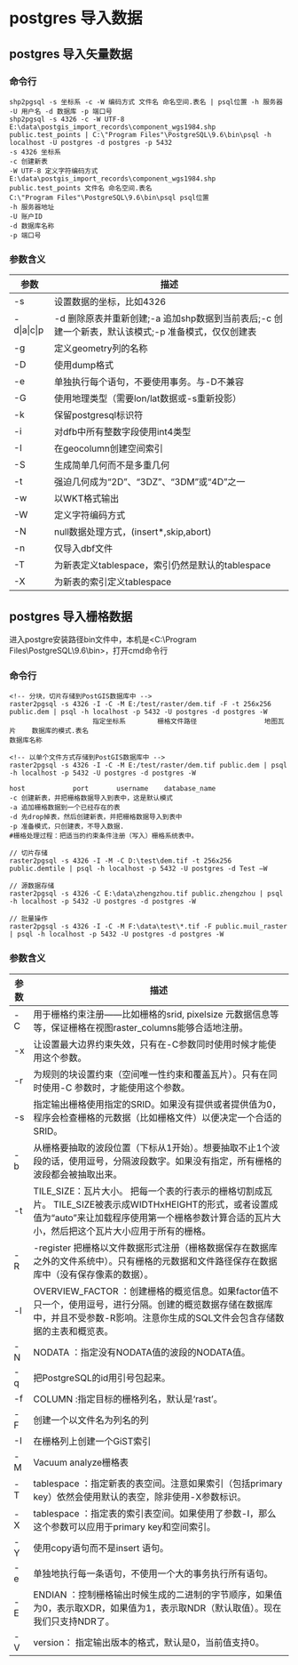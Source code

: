 # postgres 导入数据



## postgres 导入矢量数据

### 命令行

```shell
shp2pgsql -s 坐标系 -c -W 编码方式 文件名 命名空间.表名 | psql位置 -h 服务器 -U 用户名 -d 数据库 -p 端口号
shp2pgsql -s 4326 -c -W UTF-8 E:\data\postgis_import_records\component_wgs1984.shp public.test_points | C:\"Program Files"\PostgreSQL\9.6\bin\psql -h localhost -U postgres -d postgres -p 5432
-s 4326 坐标系
-c 创建新表
-W UTF-8 定义字符编码方式
E:\data\postgis_import_records\component_wgs1984.shp public.test_points 文件名 命名空间.表名
C:\"Program Files"\PostgreSQL\9.6\bin\psql psql位置
-h 服务器地址
-U 账户ID
-d 数据库名称
-p 端口号
```

### 参数含义

| 参数               | 描述                                                         |
| ------------------ | ------------------------------------------------------------ |
| -s<srid>           | 设置数据的坐标，比如4326                                     |
| -d\|a\|c\|p        | -d 删除原表并重新创建;-a 追加shp数据到当前表后;-c 创建一个新表，默认该模式;-p 准备模式，仅仅创建表 |
| -g <geocolumn>     | 定义geometry列的名称                                         |
| -D                 | 使用dump格式                                                 |
| -e                 | 单独执行每个语句，不要使用事务。与-D不兼容                   |
| -G                 | 使用地理类型（需要lon/lat数据或-s重新投影）                  |
| -k                 | 保留postgresql标识符                                         |
| -i                 | 对dfb中所有整数字段使用int4类型                              |
| -I                 | 在geocolumn创建空间索引                                      |
| -S                 | 生成简单几何而不是多重几何                                   |
| -t<dimensionality> | 强迫几何成为“2D”、“3DZ”、“3DM”或“4D”之一                     |
| -w                 | 以WKT格式输出                                                |
| -W <encoding>      | 定义字符编码方式                                             |
| -N <policy>        | null数据处理方式，(insert*,skip,abort)                       |
| -n                 | 仅导入dbf文件                                                |
| -T<tablespace>     | 为新表定义tablespace，索引仍然是默认的tablespace             |
| -X <tablespace>    | 为新表的索引定义tablespace                                   |



## postgres 导入栅格数据

进入postgre安装路径bin文件中，本机是<C:\Program Files\PostgreSQL\9.6\bin>，打开cmd命令行

### 命令行

```shell
<!-- 分块，切片存储到PostGIS数据库中 -->
raster2pgsql -s 4326 -I -C -M E:/test/raster/dem.tif -F -t 256x256 public.dem | psql -h localhost -p 5432 -U postgres -d postgres -W
                     指定坐标系        栅格文件路径                 地图瓦片    数据库的模式.表名                                                       数据库名称

<!-- 以单个文件方式存储到PostGIS数据库中 -->
raster2pgsql -s 4326 -I -C -M E:/test/raster/dem.tif public.dem | psql -h localhost -p 5432 -U postgres -d postgres -W
                                                                                                            host            port       username    database_name
-c 创建新表，并把栅格数据导入到表中，这是默认模式
-a 追加栅格数据到一个已经存在的表
-d 先drop掉表，然后创建新表，并把栅格数据导入到表中
-p 准备模式，只创建表，不导入数据.
#栅格处理过程：把适当的约束条件注册（写入）栅格系统表中。
```

```shell
// 切片存储
raster2pgsql -s 4326 -I -M -C D:\test\dem.tif -t 256x256 public.demtile | psql -h localhost -p 5432 -U postgres -d Test –W 

// 源数据存储
raster2pgsql -s 4326 -C E:\data\zhengzhou.tif public.zhengzhou | psql -h localhost -p 5432 -U postgres -d postgres -W

// 批量操作
raster2pgsql -s 4326 -I -C -M F:\data\test\*.tif -F public.muil_raster | psql -h localhost -p 5432 -U postgres -d postgres -W
```

### 参数含义

| 参数     | 描述                                                         |
| -------- | ------------------------------------------------------------ |
| -C       | 用于栅格约束注册——比如栅格的srid, pixelsize 元数据信息等等，保证栅格在视图raster_columns能够合适地注册。 |
| -x       | 让设置最大边界约束失效，只有在-C参数同时使用时候才能使用这个参数。 |
| -r       | 为规则的块设置约束（空间唯一性约束和覆盖瓦片）。只有在同时使用-C 参数时，才能使用这个参数。 |
| -s<SRID> | 指定输出栅格使用指定的SRID。如果没有提供或者提供值为0，程序会检查栅格的元数据（比如栅格文件）以便决定一个合适的SRID。 |
| -b       | 从栅格要抽取的波段位置（下标从1开始）。想要抽取不止1个波段的话，使用逗号，分隔波段数字。如果没有指定，所有栅格的波段都会被抽取出来。 |
| -t       | TILE_SIZE：瓦片大小。 把每一个表的行表示的栅格切割成瓦片。 TILE_SIZE被表示成WIDTHxHEIGHT的形式，或者设置成值为“auto”来让加载程序使用第一个栅格参数计算合适的瓦片大小，然后把这个瓦片大小应用于所有的栅格。 |
| -R       | -register 把栅格以文件数据形式注册（栅格数据保存在数据库之外的文件系统中）。只有栅格的元数据和文件路径保存在数据库中（没有保存像素的数据）。 |
| -l       | OVERVIEW_FACTOR ：创建栅格的概览信息。如果factor值不只一个，使用逗号，进行分隔。创建的概览数据存储在数据库中，并且不受参数-R影响。注意你生成的SQL文件会包含存储数据的主表和概览表。 |
| -N       | NODATA ：指定没有NODATA值的波段的NODATA值。                  |
| -q       | 把PostgreSQL的id用引号包起来。                               |
| -f       | COLUMN :指定目标的栅格列名，默认是‘rast’。                   |
| -F       | 创建一个以文件名为列名的列                                   |
| -I       | 在栅格列上创建一个GiST索引                                   |
| -M       | Vacuum analyze栅格表                                         |
| -T       | tablespace ：指定新表的表空间。注意如果索引（包括primary key）依然会使用默认的表空，除非使用-X参数标识。 |
| -X       | tablespace ：指定表的索引表空间。如果使用了参数-I，那么这个参数可以应用于primary key和空间索引。 |
| -Y       | 使用copy语句而不是insert 语句。                              |
| -e       | 单独地执行每一条语句，不使用一个大的事务执行所有语句。       |
| -E       | ENDIAN ：控制栅格输出时候生成的二进制的字节顺序，如果值为0，表示取XDR，如果值为1，表示取NDR（默认取值）。现在我们只支持NDR了。 |
| -V       | version： 指定输出版本的格式，默认是0，当前值支持0。         |









